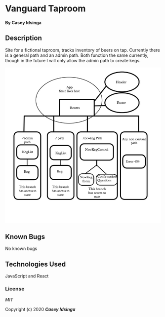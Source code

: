 # Vanguard Taproom

#### By **Casey Idsinga**

## Description
Site for a fictional taproom, tracks inventory of beers on tap.  Currently there is a general path and an admin path.  Both function the same currently, though in the future I will only allow the admin path to create kegs.

![project routes](/taproom-routes.png)



## Known Bugs
No known bugs


## Technologies Used

JavaScript and React


### License

*MIT*

Copyright (c) 2020 **_Casey Idsinga_**
